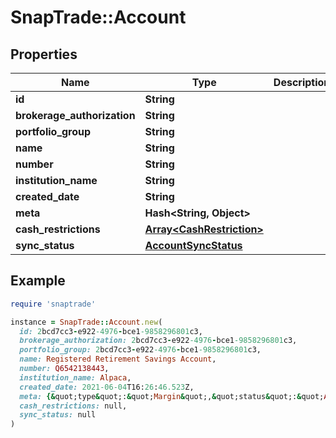 # SnapTrade::Account

## Properties

| Name | Type | Description | Notes |
| ---- | ---- | ----------- | ----- |
| **id** | **String** |  | [optional] |
| **brokerage_authorization** | **String** |  | [optional] |
| **portfolio_group** | **String** |  | [optional] |
| **name** | **String** |  | [optional] |
| **number** | **String** |  | [optional] |
| **institution_name** | **String** |  | [optional] |
| **created_date** | **String** |  | [optional] |
| **meta** | **Hash&lt;String, Object&gt;** |  | [optional] |
| **cash_restrictions** | [**Array&lt;CashRestriction&gt;**](CashRestriction.md) |  | [optional] |
| **sync_status** | [**AccountSyncStatus**](AccountSyncStatus.md) |  | [optional] |

## Example

```ruby
require 'snaptrade'

instance = SnapTrade::Account.new(
  id: 2bcd7cc3-e922-4976-bce1-9858296801c3,
  brokerage_authorization: 2bcd7cc3-e922-4976-bce1-9858296801c3,
  portfolio_group: 2bcd7cc3-e922-4976-bce1-9858296801c3,
  name: Registered Retirement Savings Account,
  number: Q6542138443,
  institution_name: Alpaca,
  created_date: 2021-06-04T16:26:46.523Z,
  meta: {&quot;type&quot;:&quot;Margin&quot;,&quot;status&quot;:&quot;ACTIVE&quot;,&quot;institution_name&quot;:&quot;Alpaca&quot;},
  cash_restrictions: null,
  sync_status: null
)
```

